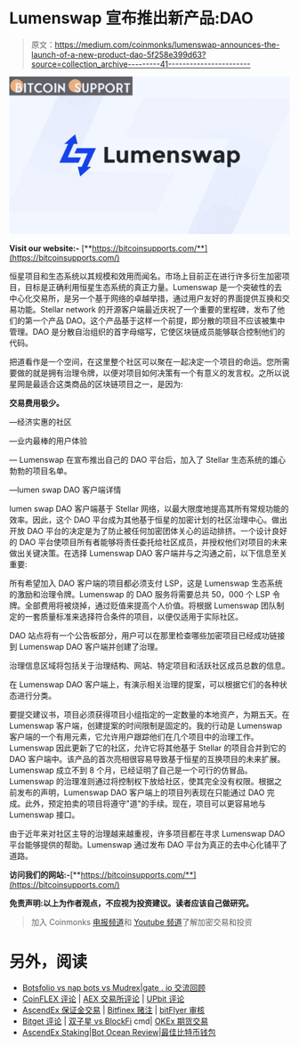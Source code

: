 # Lumenswap 宣布推出新产品:DAO

> 原文：<https://medium.com/coinmonks/lumenswap-announces-the-launch-of-a-new-product-dao-5f258e399d63?source=collection_archive---------41----------------------->

![](img/c0e196576effccc144bd9abf60294037.png)

**Visit our website:-** [**https://bitcoinsupports.com/**](https://bitcoinsupports.com/)

恒星项目和生态系统以其规模和效用而闻名。市场上目前正在进行许多衍生加密项目，目标是正确利用恒星生态系统的真正力量。Lumenswap 是一个突破性的去中心化交易所，是另一个基于网络的卓越举措，通过用户友好的界面提供互换和交易功能。Stellar network 的开源客户端最近庆祝了一个重要的里程碑，发布了他们的第一个产品 DAO。这个产品基于这样一个前提，即分散的项目不应该被集中管理。DAO 是分散自治组织的首字母缩写，它使区块链成员能够联合控制他们的代码。

把道看作是一个空间，在这里整个社区可以聚在一起决定一个项目的命运。您所需要做的就是拥有治理令牌，以便对项目如何决策有一个有意义的发言权。之所以说星网是最适合这类商品的区块链项目之一，是因为:

**交易费用极少。**

—经济实惠的社区

—业内最棒的用户体验

— Lumenswap 在宣布推出自己的 DAO 平台后，加入了 Stellar 生态系统的雄心勃勃的项目名单。

—lumen swap DAO 客户端详情

lumen swap DAO 客户端基于 Stellar 网络，以最大限度地提高其所有常规功能的效率。因此，这个 DAO 平台成为其他基于恒星的加密计划的社区治理中心。做出开放 DAO 平台的决定是为了防止被任何加密团体关心的运动排挤。一个设计良好的 DAO 平台使项目所有者能够将责任委托给社区成员，并授权他们对项目的未来做出关键决策。在选择 Lumenswap DAO 客户端并与之沟通之前，以下信息至关重要:

所有希望加入 DAO 客户端的项目都必须支付 LSP，这是 Lumenswap 生态系统的激励和治理令牌。Lumenswap 的 DAO 服务将需要总共 50，000 个 LSP 令牌。全部费用将被烧掉，通过贬值来提高个人价值。将根据 Lumenswap 团队制定的一套质量标准来选择符合条件的项目，以便仅适用于实际社区。

DAO 站点将有一个公告板部分，用户可以在那里检查哪些加密项目已经成功链接到 Lumenswap DAO 客户端并创建了治理。

治理信息区域将包括关于治理结构、网站、特定项目和活跃社区成员总数的信息。

在 Lumenswap DAO 客户端上，有演示相关治理的提案，可以根据它们的各种状态进行分类。

要提交建议书，项目必须获得项目小组指定的一定数量的本地资产，为期五天。在 Lumenswap 客户端，创建提案的时间限制是固定的。我的行动是 Lumenswap 客户端的一个有用元素，它允许用户跟踪他们在几个项目中的治理工作。Lumenswap 因此更新了它的社区，允许它将其他基于 Stellar 的项目合并到它的 DAO 客户端中。该产品的首次亮相很容易导致基于恒星的互换项目的未来扩展。Lumenswap 成立不到 8 个月，已经证明了自己是一个可行的仿冒品。Lumenswap 的治理准则通过将控制权下放给社区，使其完全没有权限。根据之前发布的声明，Lumenswap DAO 客户端上的项目列表现在只能通过 DAO 完成。此外，预定拍卖的项目将遵守"道"的手续。现在，项目可以更容易地与 Lumenswap 接口。

由于近年来对社区主导的治理越来越重视，许多项目都在寻求 Lumenswap DAO 平台能够提供的帮助。Lumenswap 通过发布 DAO 平台为真正的去中心化铺平了道路。

**访问我们的网站:-**[**https://bitcoinsupports.com/**](https://bitcoinsupports.com/)

**免责声明:以上为作者观点，不应视为投资建议。读者应该自己做研究。**

> 加入 Coinmonks [电报频道](https://t.me/coincodecap)和 [Youtube 频道](https://www.youtube.com/c/coinmonks/videos)了解加密交易和投资

# 另外，阅读

*   [Botsfolio vs nap bots vs Mudrex](/coinmonks/botsfolio-vs-napbots-vs-mudrex-c81344970c02)|[gate . io 交流回顾](/coinmonks/gate-io-exchange-review-61bf87b7078f)
*   [CoinFLEX 评论](https://coincodecap.com/coinflex-review) | [AEX 交易所评论](https://coincodecap.com/aex-exchange-review) | [UPbit 评论](https://coincodecap.com/upbit-review)
*   [AscendEx 保证金交易](https://coincodecap.com/ascendex-margin-trading) | [Bitfinex 赌注](https://coincodecap.com/bitfinex-staking) | [bitFlyer 审核](https://coincodecap.com/bitflyer-review)
*   [Bitget 评论](https://coincodecap.com/bitget-review) | [双子星 vs BlockFi](https://coincodecap.com/gemini-vs-blockfi) cmd| [OKEx 期货交易](https://coincodecap.com/okex-futures-trading)
*   [AscendEx Staking](https://coincodecap.com/ascendex-staking)|[Bot Ocean Review](https://coincodecap.com/bot-ocean-review)|[最佳比特币钱包](https://coincodecap.com/bitcoin-wallets-india)